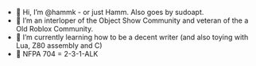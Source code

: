 - 👋 Hi, I’m @hammk - or just Hamm. Also goes by sudoapt.
- 👀 I’m an interloper of the Object Show Community and veteran of the a Old Roblox Community.
- 🌱 I’m currently learning how to be a decent writer (and also toying with Lua, Z80 assembly and C)
- 📛 NFPA 704 = 2-3-1-ALK
